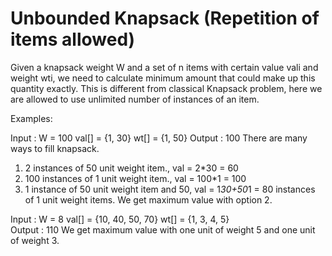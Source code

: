 # Unbounded Knapsack (Repetition of items allowed)

Given a knapsack weight W and a set of n items with certain value vali and weight wti, we need to calculate minimum amount that could make up this quantity exactly. This is different from classical Knapsack problem, here we are allowed to use unlimited number of instances of an item.

Examples:

Input : W = 100
val[] = {1, 30}
wt[] = {1, 50}
Output : 100
There are many ways to fill knapsack.

1. 2 instances of 50 unit weight item., val = 2*30 = 60
2. 100 instances of 1 unit weight item., val = 100*1 = 100
3. 1 instance of 50 unit weight item and 50, val = 1*30+50*1 = 80
   instances of 1 unit weight items.
   We get maximum value with option 2.

Input : W = 8
val[] = {10, 40, 50, 70}
wt[] = {1, 3, 4, 5}  
Output : 110
We get maximum value with one unit of
weight 5 and one unit of weight 3.
